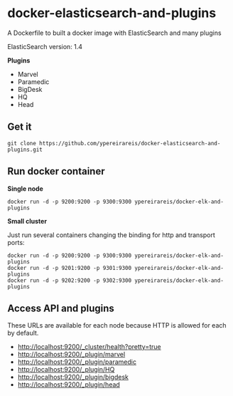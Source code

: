 # docker-elasticsearch-and-plugins
A Dockerfile to built a docker image with ElasticSearch and many plugins

ElasticSearch version: 1.4

**Plugins**

* Marvel
* Paramedic
* BigDesk
* HQ
* Head

## Get it

```
git clone https://github.com/ypereirareis/docker-elasticsearch-and-plugins.git
```

## Run docker container

**Single node**

```
docker run -d -p 9200:9200 -p 9300:9300 ypereirareis/docker-elk-and-plugins
```

**Small cluster**

Just run several containers changing the binding for http and transport ports:

```
docker run -d -p 9200:9200 -p 9300:9300 ypereirareis/docker-elk-and-plugins
docker run -d -p 9201:9200 -p 9301:9300 ypereirareis/docker-elk-and-plugins
docker run -d -p 9202:9200 -p 9302:9300 ypereirareis/docker-elk-and-plugins
```

## Access API and plugins

These URLs are available for each node because HTTP is allowed for each by default.

* [http://localhost:9200/_cluster/health?pretty=true](http://localhost:9200/_cluster/health?pretty=true)
* [http://localhost:9200/_plugin/marvel](http://localhost:9200/_plugin/marvel)
* [http://localhost:9200/_plugin/paramedic](http://localhost:9200/_plugin/paramedic)
* [http://localhost:9200/_plugin/HQ](http://localhost:9200/_plugin/HQ)
* [http://localhost:9200/_plugin/bigdesk](http://localhost:9200/_plugin/bigdesk)
* [http://localhost:9200/_plugin/head](http://localhost:9200/_plugin/head)
